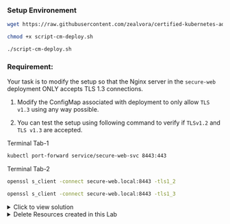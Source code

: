 ### Setup Environement
```sh
wget https://raw.githubusercontent.com/zealvora/certified-kubernetes-administrator/refs/heads/master/Domain%208%20-%20Troubleshooting/script-cm-deploy.sh

chmod +x script-cm-deploy.sh

./script-cm-deploy.sh
```


### Requirement:

Your task is to modify the setup so that the Nginx server in the `secure-web` deployment ONLY accepts TLS 1.3 connections. 
 
1. Modify the ConfigMap associated with deployment to only allow `TLS v1.3` using any way possible.

2. You can test the setup using following command to verify if `TLSv1.2` and `TLS v1.3` are accepted.


Terminal Tab-1
```sh
kubectl port-forward service/secure-web-svc 8443:443
```
Terminal Tab-2
```sh
openssl s_client -connect secure-web.local:8443 -tls1_2

openssl s_client -connect secure-web.local:8443 -tls1_3
```
<details>
  <summary>Click to view solution</summary>
### Solution
```sh
kubectl get configmap

kubectl describe configmap nginx-config-v1

kubectl get configmap nginx-config-v1 -o yaml > configmap-v2.yaml
```
```sh
nano configmap-v2.yaml
```
```sh
ssl_protocols TLSv1.3;
name: nginx-config-v2
```
```sh
kubectl create configmap nginx-config-v2

kubectl edit deployment secure-web
```
```sh
volumes:
      - configMap:
          name: nginx-config-v2
```
```sh
kubectl get pods
```

### Test TLS 1.2 and TLS 1.3 Connection (After Solution)
```sh
kubectl port-forward service/secure-web-svc 8443:443

openssl s_client -connect secure-web.local:8443 -tls1_2

openssl s_client -connect secure-web.local:8443 -tls1_3
```
</details>

<details>
  <summary>Delete Resources created in this Lab</summary>
### Delete Resources
```sh
kubectl delete deployment secure-web

kubectl delete configmap nginx-config-v1

kubectl delete service secure-web-svc

kubectl delete secret tls-secret

rm tls.crt  tls.key configmap-v2.yaml
```
</details>